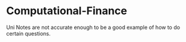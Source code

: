 #  Computational-Finance

Uni Notes are not accurate enough to be a good example of how to do certain questions. 
